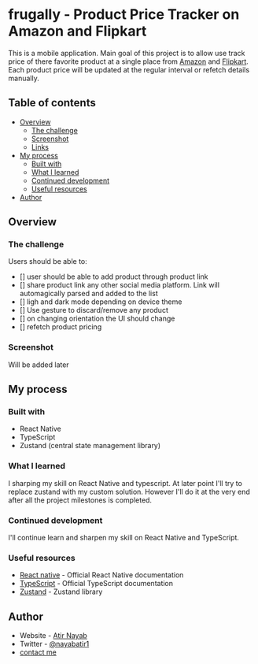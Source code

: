 # frugally - Product Price Tracker on Amazon and Flipkart

This is a mobile application. Main goal of this project is to allow use track price of there favorite product at a single place from [Amazon](http://www.amazon.in) and [Flipkart](https://www.flipkart.com/). Each product price will be updated at the regular interval or refetch details manually.

## Table of contents

- [Overview](#overview)
  - [The challenge](#the-challenge)
  - [Screenshot](#screenshot)
  - [Links](#links)
- [My process](#my-process)
  - [Built with](#built-with)
  - [What I learned](#what-i-learned)
  - [Continued development](#continued-development)
  - [Useful resources](#useful-resources)
- [Author](#author)

## Overview

### The challenge

Users should be able to:

- [] user should be able to add product through product link
- [] share product link any other social media platform. Link will automagically parsed and added to the list
- [] ligh and dark mode depending on device theme
- [] Use gesture to discard/remove any product
- [] on changing orientation the UI should change
- [] refetch product pricing

### Screenshot

Will be added later

## My process

### Built with

- React Native
- TypeScript
- Zustand (central state management library)

### What I learned

I sharping my skill on React Native and typescript. At later point I'll try to replace zustand with my custom solution. However I'll do it at the very end after all the project milestones is completed.

### Continued development

I'll continue learn and sharpen my skill on React Native and TypeScript.

### Useful resources

- [React native](https://reactnative.dev/) - Official React Native documentation
- [TypeScript](https://www.typescriptlang.org/) - Official TypeScript documentation
- [Zustand](https://www.npmjs.com/package/zustand) - Zustand library

## Author

- Website - [Atir Nayab](https://github.com/nayabatir1)
- Twitter - [@nayabatir1](https://twitter.com/nayabatir1)
- <a href="mailto:nayabatir1@gmail.com">contact me</a>

